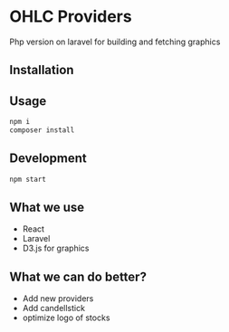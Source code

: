 # OHLC Providers

Php version on laravel for building and fetching graphics

## Installation

## Usage

```bash
npm i
composer install
```

## Development

```bash
npm start
```

## What we use
* React
* Laravel
* D3.js for graphics

## What we can do better?
- Add new providers
- Add candellstick
- optimize logo of stocks
